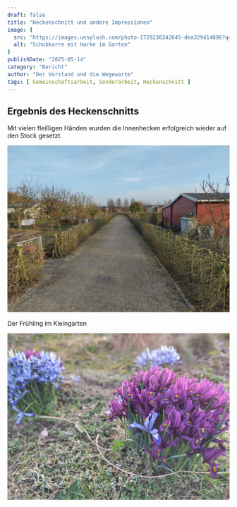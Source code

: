 ```yaml
---
draft: false
title: "Heckenschnitt und andere Impressionen"
image: {
  src: "https://images.unsplash.com/photo-1729236342645-dea329414096?q=80&w=2874&auto=format&fit=crop&ixlib=rb-4.1.0&ixid=M3wxMjA3fDB8MHxwaG90by1wYWdlfHx8fGVufDB8fHx8fA%3D%3D",
  alt: "Schubkarre mit Harke im Garten"
}
publishDate: "2025-05-14"
category: "Bericht"
author: "Der Vorstand und die Wegewarte"
tags: [ Gemeinschaftsarbeit, Sonderarbeit, Heckenschnitt ]
---
```


## Ergebnis des Heckenschnitts

Mit vielen fleißigen Händen wurden die Innenhecken erfolgreich wieder auf den Stock gesetzt.

![Weg mit geschnittener Hecke](../../assets/Ergebnis_Heckenschnitt.webp)

Der Frühling im Kleingarten

![Blumen im Frühling](../../assets/Blumen.webp)
